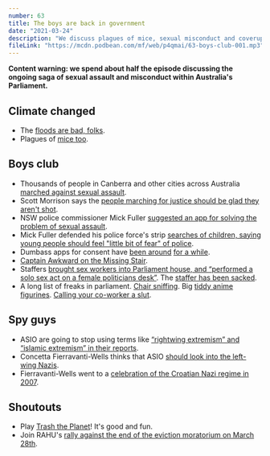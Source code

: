 ```yaml
---
number: 63
title: The boys are back in government
date: "2021-03-24"
description: "We discuss plagues of mice, sexual misconduct and coverups in Parliament, and left-wing Nazis."
fileLink: "https://mcdn.podbean.com/mf/web/p4qmai/63-boys-club-001.mp3"
---
```


**Content warning: we spend about half the episode discussing the ongoing saga of sexual assault and misconduct within Australia's Parliament.**

## Climate changed

- The [floods are bad, folks](https://www.theguardian.com/australia-news/2021/mar/22/nsw-floods-bring-new-misery-to-community-devastated-by-black-summer-bushfires).
- Plagues of [mice too](https://www.theguardian.com/australia-news/2021/mar/19/you-cant-escape-the-smell-mouse-plague-grows-to-biblical-proportions-across-eastern-australia).

## Boys club

- Thousands of people in Canberra and other cities across Australia [marched against sexual assault](https://www.bbc.com/news/world-australia-56397170).
- Scott Morrison says the [people marching for justice should be glad they aren't shot](https://twitter.com/JaneTribune/status/1371327779292082178).
- NSW police commissioner Mick Fuller [suggested an app for solving the problem of sexual assault](https://www.abc.net.au/news/2021-03-18/nsw-sexual-consent-app-proposed-by-mick-fuller/100015782).
- Mick Fuller defended his police force's strip [searches of children, saying young people should feel "little bit of fear" of police](https://www.theguardian.com/australia-news/2019/nov/19/nsw-police-commissioner-mick-fuller-says-strip-search-of-girl-at-festival-doesnt-make-me-happy).
- Dumbass apps for consent have [been around](https://mashable.com/2014/09/30/awkward-consensual-sex-app/) [for a while](https://mashable.com/2018/01/11/sexual-consent-legalfling-app-blockchain/).
- [Captain Awkward on the Missing Stair](https://captainawkward.com/2015/11/03/784-the-geek-social-fallacy-host-missing-stair-guest-relationship/).
- Staffers [brought sex workers into Parliament house, and “performed a solo sex act on a female politicians desk”](https://www.news.com.au/national/politics/images-show-senior-government-staff-performing-sex-acts-at-parliament-house/news-story/f428c6c0274c5cf7e2f5b7e1e948e844). The [staffer has been sacked](https://www.smh.com.au/politics/federal/sex-act-on-female-mp-s-desk-images-shared-among-liberal-staffers-20210322-p57d0v.html).
- A long list of freaks in parliament. [Chair sniffing](https://www.abc.net.au/news/2008-04-29/emotional-buswell-admits-to-chair-sniffing-incident/2419558). Big [tiddy anime figurines](https://www.abc.net.au/news/2020-03-04/fair-work-commission-senior-official-caught-with-anime-figurines/12026180). [Calling your co-worker a slut](https://www.abc.net.au/news/2018-07-03/david-leyonhjelm-sarah-hanson-young-slut-shaming-shagging-men/9934114).

## Spy guys

- ASIO are going to stop using terms like [“rightwing extremism” and “islamic extremism” in their reports](https://www.theguardian.com/australia-news/2021/mar/17/asio-boss-says-spy-agency-will-dump-terms-rightwing-extremism-and-islamic-extremism).
- Concetta Fierravanti-Wells thinks that ASIO [should look into the left-wing Nazis](https://twitter.com/dobes/status/1373844927226863621).
- Fierravanti-Wells went to a [celebration of the Croatian Nazi regime in 2007](https://www.crikey.com.au/2007/04/27/oops-coonan-attends-neo-nazi-celebration/). 

## Shoutouts

- Play [Trash the Planet](https://thisgameishaunted.itch.io/trash-the-planet)! It's good and fun.
- Join RAHU's [rally against the end of the eviction moratorium on March 28th](https://twitter.com/RAHUnion/status/1373575537814167556).



